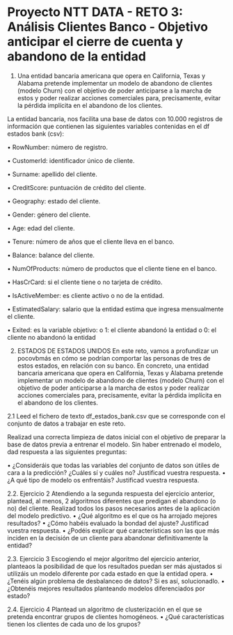 
# Proyecto NTT DATA - RETO 3: Análisis Clientes Banco -  Objetivo anticipar el cierre de cuenta y abandono de la entidad


1. Una entidad bancaria americana que opera en California, Texas y Alabama pretende implementar un modelo de abandono de clientes (modelo Churn) con el objetivo de poder anticiparse a la marcha de estos y poder realizar acciones comerciales para, precisamente, evitar la pérdida implícita en el abandono de los clientes. 

La entidad bancaria, nos facilita una base de datos con 10.000 registros de información que contienen las siguientes variables contenidas en el df estados bank (csv): 


 • RowNumber: número de registro.
 
 • CustomerId: identificador único de cliente.

 • Surname: apellido del cliente.

 • CreditScore: puntuación de crédito del cliente.

 • Geography: estado del cliente.

 • Gender: género del cliente.

 • Age: edad del cliente.

 • Tenure: número de años que el cliente lleva en el banco.

 • Balance: balance del cliente.

 • NumOfProducts: número de productos que el cliente tiene en el banco.

 • HasCrCard: si el cliente tiene o no tarjeta de crédito.

 • IsActiveMember: es cliente activo o no de la entidad.

 • EstimatedSalary: salario que la entidad estima que ingresa mensualmente el cliente.

 • Exited: es la variable objetivo: o 1: el cliente abandonó la entidad o 0: el cliente no abandonó la entidad


 2. ESTADOS DE ESTADOS UNIDOS
 En este reto, vamos a profundizar un pocovbmás en cómo se podrían comportar las personas de tres de estos estados, en relación con su banco.
En concreto, una entidad bancaria americana que opera en California, Texas y Alabama
pretende implementar un modelo de abandono de clientes (modelo Churn) con el objetivo
de poder anticiparse a la marcha de estos y poder realizar acciones comerciales para,
precisamente, evitar la pérdida implícita en el abandono de los clientes.

2.1 Leed el fichero de texto df_estados_bank.csv que se corresponde con el conjunto de datos
a trabajar en este reto.

Realizad una correcta limpieza de datos inicial con el objetivo de preparar la base de
datos previa a entrenar el modelo. Sin haber entrenado el modelo, dad respuesta a las
siguientes preguntas:

• ¿Consideráis que todas las variables del conjunto de datos son útiles de cara a la
predicción? ¿Cuáles sí y cuáles no? Justificad vuestra respuesta.
• ¿A qué tipo de modelo os enfrentáis? Justificad vuestra respuesta.

2.2. Ejercicio 2
Atendiendo a la segunda respuesta del ejercicio anterior, plantead, al menos, 2 algoritmos
diferentes que predigan el abandono (o no) del cliente. Realizad todos los pasos
necesarios antes de la aplicación del modelo predictivo.
• ¿Qué algoritmo es el que os ha arrojado mejores resultados?
• ¿Cómo habéis evaluado la bondad del ajuste? Justificad vuestra
respuesta.
• ¿Podéis explicar qué características son las que más inciden en la
decisión de un cliente para abandonar definitivamente la entidad?

2.3. Ejercicio 3
Escogiendo el mejor algoritmo del ejercicio anterior, planteaos la posibilidad de que los
resultados puedan ser más ajustados si utilizáis un modelo diferente por cada estado en
que la entidad opera.
• ¿Tenéis algún problema de desbalanceo de datos? Si es así, solucionadlo.
• ¿Obtenéis mejores resultados planteando modelos diferenciados por estado?

2.4. Ejercicio 4
Plantead un algoritmo de clusterización en el que se pretenda encontrar grupos de
clientes homogéneos.
• ¿Qué características tienen los clientes de cada uno de los grupos?

